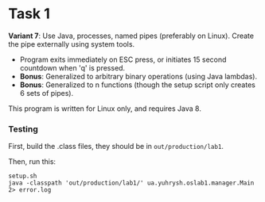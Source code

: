 # Task 1

**Variant 7**: Use Java, processes, named pipes (preferably on Linux). Create the pipe externally using system tools.

* Program exits immediately on ESC press, or initiates 15 second countdown when 'q' is pressed.
* **Bonus**: Generalized to arbitrary binary operations (using Java lambdas).
* **Bonus**: Generalized to n functions (though the setup script only creates 6 sets of pipes).

This program is written for Linux only, and requires Java 8.

### Testing

First, build the .class files, they should be in `out/production/lab1`.

Then, run this:

```
setup.sh
java -classpath 'out/production/lab1/' ua.yuhrysh.oslab1.manager.Main 2> error.log
```

